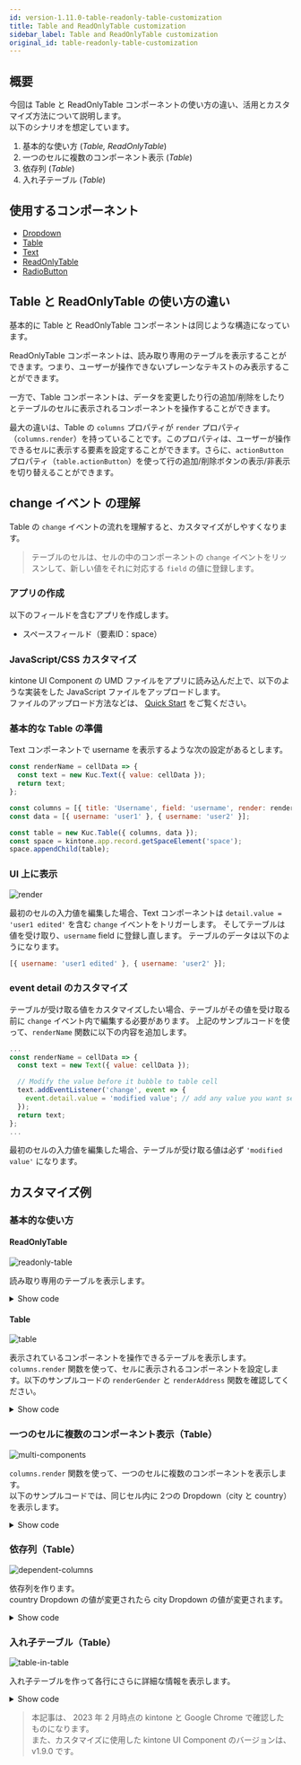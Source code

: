 ```yaml
---
id: version-1.11.0-table-readonly-table-customization
title: Table and ReadOnlyTable customization
sidebar_label: Table and ReadOnlyTable customization
original_id: table-readonly-table-customization
---
```


## 概要
今回は Table と ReadOnlyTable コンポーネントの使い方の違い、活用とカスタマイズ方法について説明します。<br>
以下のシナリオを想定しています。
1. 基本的な使い方 (*Table, ReadOnlyTable*)
2. 一つのセルに複数のコンポーネント表示 (*Table*)
3. 依存列 (*Table*)
4. 入れ子テーブル (*Table*)

## 使用するコンポーネント
- [Dropdown](../components/desktop/dropdown.md)
- [Table](../components/desktop/table.md)
- [Text](../components/desktop/text.md)
- [ReadOnlyTable](../components/desktop/readonly-table.md)
- [RadioButton](../components/desktop/radio-button.md)

## Table と ReadOnlyTable の使い方の違い
基本的に Table と ReadOnlyTable コンポーネントは同じような構造になっています。

ReadOnlyTable コンポーネントは、読み取り専用のテーブルを表示することができます。つまり、ユーザーが操作できないプレーンなテキストのみ表示することができます。

一方で、Table コンポーネントは、データを変更したり行の追加/削除をしたりとテーブルのセルに表示されるコンポーネントを操作することができます。

最大の違いは、Table の `columns` プロパティが `render` プロパティ（`columns.render`）を持っていることです。このプロパティは、ユーザーが操作できるセルに表示する要素を設定することができます。さらに、`actionButton` プロパティ（`table.actionButton`）を使って行の追加/削除ボタンの表示/非表示を切り替えることができます。

## change イベント の理解
Table の `change` イベントの流れを理解すると、カスタマイズがしやすくなります。
> テーブルのセルは、セルの中のコンポーネントの `change` イベントをリッスンして、新しい値をそれに対応する `field` の値に登録します。

### アプリの作成
以下のフィールドを含むアプリを作成します。
- スペースフィールド（要素ID：space）

### JavaScript/CSS カスタマイズ
kintone UI Component の UMD ファイルをアプリに読み込んだ上で、以下のような実装をした JavaScript ファイルをアップロードします。<br>
ファイルのアップロード方法などは、 [Quick Start](../getting-started/quick-start.md) をご覧ください。


### 基本的な Table の準備
Text コンポーネントで username を表示するような次の設定があるとします。

```javascript
const renderName = cellData => {
  const text = new Kuc.Text({ value: cellData });
  return text;
};

const columns = [{ title: 'Username', field: 'username', render: renderName }];
const data = [{ username: 'user1' }, { username: 'user2' }];

const table = new Kuc.Table({ columns, data });
const space = kintone.app.record.getSpaceElement('space');
space.appendChild(table);
```

### UI 上に表示
![render](assets/table-edit-text.gif)

最初のセルの入力値を編集した場合、Text コンポーネントは `detail.value = 'user1 edited'` を含む `change` イベントをトリガーします。
そしてテーブルは値を受け取り、`username` field に登録し直します。
テーブルのデータは以下のようになります。

```javascript
[{ username: 'user1 edited' }, { username: 'user2' }];
```

### event detail のカスタマイズ
テーブルが受け取る値をカスタマイズしたい場合、テーブルがその値を受け取る前に `change` イベント内で編集する必要があります。
上記のサンプルコードを使って、`renderName` 関数に以下の内容を追加します。

```javascript
...
const renderName = cellData => {
  const text = new Text({ value: cellData });

  // Modify the value before it bubble to table cell
  text.addEventListener('change', event => {
    event.detail.value = 'modified value'; // add any value you want set to username;
  });
  return text;
};
...
```

最初のセルの入力値を編集した場合、テーブルが受け取る値は必ず `'modified value'` になります。

## カスタマイズ例
### 基本的な使い方

#### ReadOnlyTable
![readonly-table](assets/readonly-table.png)

読み取り専用のテーブルを表示します。

<details>
  <summary>Show code</summary>

  ```js
const columns = [
  {
    title: 'Name',
    field: 'name'
  },
  {
    title: 'Gender',
    field: 'gender'
  },
  {
    title: 'Address',
    field: 'address'
  }
];

const data = [
  {
    name: 'John Brown',
    gender: 'male',
    address: 'osaka-japan'
  },
  {
    name: 'Jim Green',
    gender: 'female',
    address: 'tokyo-japan'
  },
  {
    name: 'Joe Black',
    gender: 'male',
    address: 'hochiminh-vietnam'
  }
];

const readOnlyTable = new Kuc.ReadOnlyTable({ columns, data });
const space = kintone.app.record.getSpaceElement('space');
space.appendChild(readOnlyTable);
  ```
</details>

#### Table
![table](assets/table.png)

表示されているコンポーネントを操作できるテーブルを表示します。<br>
`columns.render` 関数を使って、セルに表示されるコンポーネントを設定します。以下のサンプルコードの `renderGender` と `renderAddress` 関数を確認してください。

<details>
  <summary>Show code</summary>

  ```js
// render gender column with dropdown
const renderGender = cellData => {
  const radioButton = new Kuc.RadioButton({
    items: [
      {
        label: 'Male',
        value: 'male'
      },
      {
        label: 'Female',
        value: 'female'
      }
    ],
    itemLayout: 'vertical',
    value: cellData
  });

  return radioButton;
};

// render address column with dropdown
const renderAddress = cellData => {
  const country = cellData.split('-')[1];
  const dropdownCountry = new Kuc.Dropdown({
    items: [
      {
        label: 'Viet Nam',
        value: 'vietnam'
      },
      {
        label: 'Japan',
        value: 'japan'
      }
    ],
    value: country
  });

  return dropdownCountry;
};

const columns = [
  {
    title: 'Name',
    field: 'name'
  },
  {
    title: 'Gender',
    field: 'gender',
    render: renderGender
  },
  {
    title: 'Address',
    field: 'address',
    render: renderAddress
  }
];

const data = [
  {
    name: 'John Brown',
    gender: 'male',
    address: 'osaka-japan'
  },
  {
    name: 'Jim Green',
    gender: 'female',
    address: 'tokyo-japan'
  },
  {
    name: 'Joe Black',
    gender: 'male',
    address: 'hochiminh-vietnam'
  }
];

const table = new Kuc.Table({ columns, data });
const space = kintone.app.record.getSpaceElement('space');
space.appendChild(table);
  ```
</details>

### 一つのセルに複数のコンポーネント表示（Table）
![multi-components](assets/two-component-in-cell.png)

`columns.render` 関数を使って、一つのセルに複数のコンポーネントを表示します。<br>
以下のサンプルコードでは、同じセル内に 2つの Dropdown（city と country）を表示します。

<details>
  <summary>Show code</summary>

  ```js
const renderAddress = (cellData, rowData) => {
  // the format of cellData: 'city-country'
  const city = cellData.split('-')[0];
  const country = cellData.split('-')[1];

  const dropdownCity = new Kuc.Dropdown({
    items: [
      {
        label: 'Tokyo',
        value: 'tokyo'
      },
      {
        label: 'Osaka',
        value: 'osaka'
      },
      {
        label: 'Ho Chi Minh',
        value: 'hochiminh'
      }
    ],
    value: city
  });
  dropdownCity.addEventListener('change', event => {
    const _country = rowData.address.split('-')[1];
    event.detail.value = `${event.detail.value}-${_country}`;
  });

  const dropdownCountry = new Kuc.Dropdown({
    items: [
      {
        label: 'Viet Nam',
        value: 'vietnam'
      },
      {
        label: 'Japan',
        value: 'japan'
      }
    ],
    value: country
  });
  dropdownCountry.addEventListener('change', event => {
    const _city = rowData.address.split('-')[0];
    event.detail.value = `${_city}-${event.detail.value}`;
  });

  const container = document.createElement('div');
  container.style.display = 'flex';
  container.appendChild(dropdownCountry);
  container.appendChild(dropdownCity);

  return container;
};

const data = [
  {
    name: 'John Brown',
    gender: 'male',
    address: 'osaka-japan'
  },
  {
    name: 'Jim Green',
    gender: 'female',
    address: 'tokyo-japan'
  },
  {
    name: 'Joe Black',
    gender: 'male',
    address: 'hochiminh-vietnam'
  }
];

const columns = [
  {
    title: 'Name',
    field: 'name'
  },
  {
    title: 'Address',
    field: 'address',
    render: renderAddress
  }
];

const table = new Kuc.Table({ columns, data });
const space = kintone.app.record.getSpaceElement('space');
space.appendChild(table);
  ```
</details>


### 依存列（Table）
![dependent-columns](assets/dependent-columns.gif)

依存列を作ります。<br>
country Dropdown の値が変更されたら city Dropdown の値が変更されます。

<details>
  <summary>Show code</summary>

  ```js
  // Each country will have corresponding cities
  const relatedData = {
    japan: [
      { label: 'Tokyo', value: 'tokyo' },
      { label: 'Osaka', value: 'osaka' }
    ],
    vietnam: [
      { label: 'Ha Noi', value: 'hanoi' },
      { label: 'Ho Chi Minh', value: 'hochiminh' }
    ]
  };

  const renderCity = (cellData, rowData) => {
    const dropdownCity = new Kuc.Dropdown({
      items: [
        {
          label: 'Tokyo',
          value: 'tokyo'
        },
        {
          label: 'Ho Chi Minh',
          value: 'hochiminh'
        }
      ],
      value: cellData
    });

    // Logic update city when country column changed
    lastRenderedCountryComponent.addEventListener('change', event => {
      dropdownCity.items = relatedData[event.detail.value];
      rowData.city = '';
    });

    return dropdownCity;
  };

  let lastRenderedCountryComponent;
  const renderCountry = cellData => {
    const dropdownCountry = new Kuc.Dropdown({
      items: [
        {
          label: 'Viet Nam',
          value: 'vietnam'
        },
        {
          label: 'Japan',
          value: 'japan'
        }
      ],
      value: cellData
    });
    lastRenderedCountryComponent = dropdownCountry;
    return dropdownCountry;
  };

  const columns = [
    {
      title: 'Country',
      field: 'country',
      render: renderCountry
    },
    {
      title: 'City',
      field: 'city',
      render: renderCity
    }
  ];

  const data = [
    {
      country: 'japan',
      city: 'tokyo'
    },
    {
      country: 'vietnam',
      city: 'hochiminh'
    }
  ];

  const table = new Kuc.Table({ columns, data });
  const space = kintone.app.record.getSpaceElement('space');
  space.appendChild(table);
  ```
</details>

### 入れ子テーブル（Table）
![table-in-table](assets/table-in-table.png)

入れ子テーブルを作って各行にさらに詳細な情報を表示します。

<details>
  <summary>Show code</summary>

  ```js
  const renderCity = cellData => {
    const dropdown = new Kuc.Dropdown({
      items: [
        { label: 'Tokyo', value: 'tokyo' },
        { label: 'Ho Chi Minh', value: 'hochiminh' }
      ],
      value: cellData
    });

    return dropdown;
  };

  const renderCountry = cellData => {
    const renderSubTable = cellDataSubTable => {
      const dropdown = new Kuc.Dropdown({
        items: [
          { label: 'Japan', value: 'japan' },
          { label: 'Viet Nam', value: 'vietnam' }
        ],
        value: cellDataSubTable
      });
      return dropdown;
    };

    const columnsSubTable = [
      {
        title: 'Sub Table',
        field: 'dropdown',
        render: renderSubTable
      }
    ];

    const dataSubTable = [];
    for (let i = 0; i < cellData.split(',').length; i++) {
      dataSubTable.push({ dropdown: cellData.split(',')[i] });
    }
    const subTable = new Kuc.Table({
      columns: columnsSubTable,
      data: dataSubTable
    });

    subTable.addEventListener('change', subTableEvent => {
      const _dataSubTable = subTableEvent.detail.data;
      let countries = '';
      for (let i = 0; i < _dataSubTable.length; i++) {
        countries += _dataSubTable[i].dropdown;
        if (i !== _dataSubTable.length - 1) {
          countries += ',';
        }
      }
      subTableEvent.detail.value = countries;
    });
    return subTable;
  };

  const columns = [
    {
      title: 'Country',
      field: 'country',
      render: renderCountry
    },
    {
      title: 'City',
      field: 'city',
      render: renderCity
    }
  ];

  const data = [
    {
      city: 'tokyo',
      country: 'japan'
    },
    {
      city: 'hochiminh',
      country: 'vietnam'
    }
  ];

  const table = new Kuc.Table({ columns, data });
  const space = kintone.app.record.getSpaceElement('space');
  space.appendChild(table);
  ```
</details>

> 本記事は、 2023 年 2 月時点の kintone と Google Chrome で確認したものになります。<br>
> また、カスタマイズに使用した kintone UI Component のバージョンは、v1.9.0 です。
